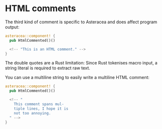 # HTML comments

The third kind of comment is specific to Asteracea and does affect program output:

```rust asteracea=HtmlCommented::new() asteracea::render=.render()
asteracea::component! {
  pub HtmlCommented()()

  <!-- "This is an HTML comment." -->
}
```

The double quotes are a Rust limitation: Since Rust tokenises macro input, a string literal is required to extract raw text.

You can use a multiline string to easily write a multiline HTML comment:

```rust asteracea=HtmlCommented::new() asteracea::render=.render()
asteracea::component! {
  pub HtmlCommented()()

  <!-- "
    This comment spans mul-
    tiple lines, I hope it is
    not too annoying.
  " -->
}
```
